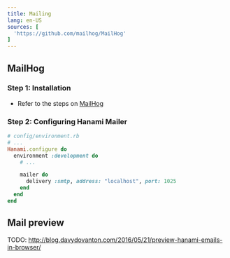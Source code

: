 ```yaml
---
title: Mailing
lang: en-US
sources: [
  'https://github.com/mailhog/MailHog'
]
---
```


## MailHog
### Step 1: Installation
- Refer to the steps on [MailHog](https://github.com/mailhog/MailHog#installation)

### Step 2: Configuring Hanami Mailer
```ruby {3,7}
# config/environment.rb
# ...
Hanami.configure do
  environment :development do
    # ...

    mailer do
      delivery :smtp, address: "localhost", port: 1025
    end
  end
end
```

## Mail preview

TODO: http://blog.davydovanton.com/2016/05/21/preview-hanami-emails-in-browser/
